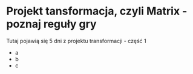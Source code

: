 # Projekt tansformacja, czyli Matrix - poznaj reguły gry

Tutaj pojawią się 5 dni z projektu transformacji - część 1
- a
- b
- c
